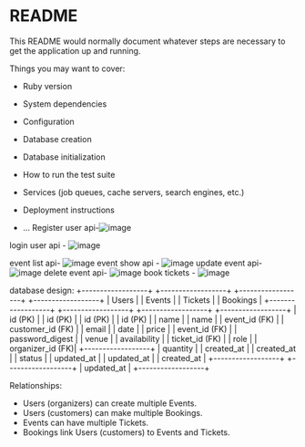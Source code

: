 # README

This README would normally document whatever steps are necessary to get the
application up and running.

Things you may want to cover:

* Ruby version

* System dependencies

* Configuration

* Database creation

* Database initialization

* How to run the test suite

* Services (job queues, cache servers, search engines, etc.)

* Deployment instructions

* ...
Register user api-![image](https://github.com/user-attachments/assets/c8d5bc67-f07d-44f3-875f-69a443666484)

login user api - ![image](https://github.com/user-attachments/assets/bcd2c333-9d8a-4de7-a9be-771239b32c75)

event list api- ![image](https://github.com/user-attachments/assets/d1c814bd-0187-485e-bd0e-d8c6171dcf20)
event show api - ![image](https://github.com/user-attachments/assets/d2e3382f-fbd5-4c1e-85f9-10a4fde2fc95)
update event api- ![image](https://github.com/user-attachments/assets/3c05b626-92b2-49a5-93c4-fa782a6318d1)
delete event api- ![image](https://github.com/user-attachments/assets/b6d6419a-3d51-4bbb-a5dc-b4dbf13b7809)
book tickets - ![image](https://github.com/user-attachments/assets/81cae8e7-6cdd-478c-9cfc-4863a536aea7)

database design: +------------------+       +------------------+       +------------------+       +------------------+
|     Users        |       |     Events       |       |     Tickets      |       |    Bookings      |
+------------------+       +------------------+       +------------------+       +------------------+
| id (PK)          |       | id (PK)          |       | id (PK)          |       | id (PK)          |
| name             |       | name             |       | event_id (FK)    |       | customer_id (FK) |
| email            |       | date             |       | price            |       | event_id (FK)    |
| password_digest  |       | venue            |       | availability     |       | ticket_id (FK)   |
| role             |       | organizer_id (FK)|       +------------------+       | quantity         |
| created_at       |       | created_at       |                                | status           |
| updated_at       |       | updated_at       |                                | created_at       |
+------------------+       +------------------+                                | updated_at       |
                                                                            +------------------+

Relationships:
- Users (organizers) can create multiple Events.
- Users (customers) can make multiple Bookings.
- Events can have multiple Tickets.
- Bookings link Users (customers) to Events and Tickets.









